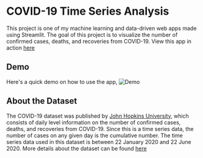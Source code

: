 # COVID-19 Time Series Analysis
This project is one of my machine learning and data-driven web apps made using Streamlit. The goal of this project is to visualize the number of confirmed cases, deaths, and recoveries from COVID-19. View this app in action [here](https://covid19-time-series.herokuapp.com)

## Demo
Here's a quick demo on how to use the app,
![Demo](https://github.com/richardcsuwandi/covid19-time-series/blob/master/demo.gif?raw=true)

## About the Dataset
The COVID-19 dataset was published by [John Hopkins University](https://github.com/CSSEGISandData/COVID-19),
which consists of daily level information on the number of confirmed cases,
deaths, and recoveries from COVID-19. Since this is a time series data, the number of cases on any given day is the cumulative number.
The time series data used in this dataset is between 22 January 2020 and 22 June 2020. 
More details about the dataset can be found [here](https://www.kaggle.com/sudalairajkumar/novel-corona-virus-2019-dataset?select=time_series_covid_19_recovered.csv)
